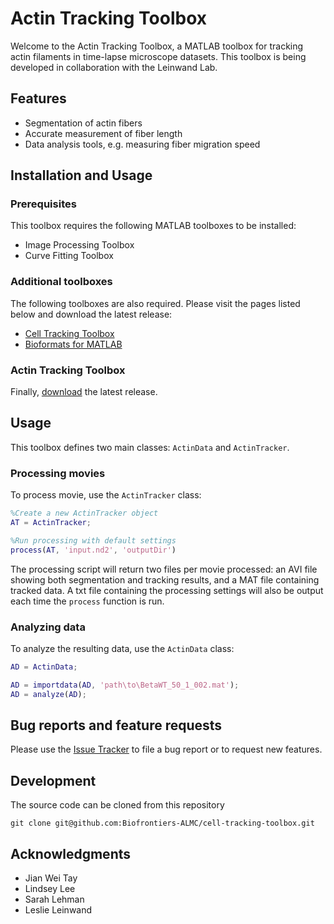 # Actin Tracking Toolbox

Welcome to the Actin Tracking Toolbox, a MATLAB toolbox for tracking actin filaments in time-lapse microscope datasets. This toolbox is being developed in collaboration with the Leinwand Lab.

## Features
- Segmentation of actin fibers
- Accurate measurement of fiber length
- Data analysis tools, e.g. measuring fiber migration speed

## Installation and Usage

### Prerequisites

This toolbox requires the following MATLAB toolboxes to be installed:
* Image Processing Toolbox
* Curve Fitting Toolbox

### Additional toolboxes

The following toolboxes are also required. Please visit the pages listed below and download the latest release:
* [Cell Tracking Toolbox](https://github.com/Biofrontiers-ALMC/cell-tracking-toolbox)
* [Bioformats for MATLAB](https://github.com/Biofrontiers-ALMC/bioformats-matlab)

### Actin Tracking Toolbox

Finally, [download](https://github.com/Biofrontiers-ALMC/actin-tracking-toolbox/releases) the latest release.

## Usage

This toolbox defines two main classes: `ActinData` and `ActinTracker`.

### Processing movies

To process movie, use the `ActinTracker` class:

```matlab
%Create a new ActinTracker object
AT = ActinTracker;

%Run processing with default settings
process(AT, 'input.nd2', 'outputDir')
```

The processing script will return two files per movie processed: an AVI file showing both segmentation and tracking results, and a MAT file containing tracked data. A txt file containing the processing settings will also be output each time the `process` function is run.

### Analyzing data

To analyze the resulting data, use the `ActinData` class:

```matlab
AD = ActinData;

AD = importdata(AD, 'path\to\BetaWT_50_1_002.mat');
AD = analyze(AD);
```


## Bug reports and feature requests

Please use the [Issue Tracker](https://github.com/Biofrontiers-ALMC/cell-tracking-toolbox/issues) to file a bug report or to request new features.

## Development

The source code can be cloned from this repository
```git
git clone git@github.com:Biofrontiers-ALMC/cell-tracking-toolbox.git
```

## Acknowledgments

- Jian Wei Tay
- Lindsey Lee
- Sarah Lehman
- Leslie Leinwand